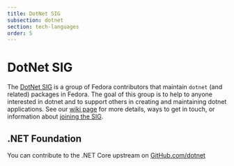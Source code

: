 ```yaml
---
title: DotNet SIG
subsection: dotnet
section: tech-languages
order: 5
---
```


# DotNet SIG

The [DotNet SIG](https://fedoraproject.org/wiki/SIGs/DotNet) is a group of Fedora contributors that maintain `dotnet` (and related) packages in Fedora. The goal of this group is to help to anyone interested in dotnet and to support others in creating and maintaining dotnet applications. See our [wiki page](https://fedoraproject.org/wiki/SIGs/DotNet) for more details, ways to get in touch, or information about [joining the SIG](https://fedoraproject.org/wiki/SIGs/DotNet/Join).

## .NET Foundation

You can contribute to the .NET Core upstream on [GitHub.com/dotnet](https://github.com/dotnet)
